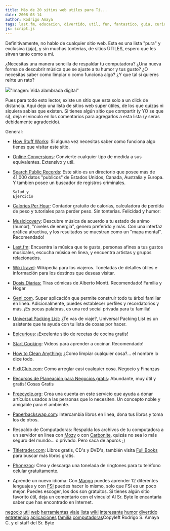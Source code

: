 ```yaml
---
title: Más de 20 sitios web utiles para Ti...
date: 2008-03-14
author: Rodrigo Amaya
tags: last.fm, educacion, divertido, util, fun, fantastico, guia, curioso
js: script.js
---
```


Definitivamente, no
      hablo de cualquier sitio web. Esta es una lista "pura" y exclusiva (jaja), y sin
      muchas tonterías, de sitios ÚTILES, espero que les sirvan tanto como a
      mi.

¿Necesitas una manera sencilla de respaldar tu
      computadora? ¿Una nueva forma de descubrir música que se ajuste a tu humor y tus gusto? ¿O
      necesitas saber como limpiar o como funciona algo? ¿Y que tal si quieres reírte un rato?

[![](http://bp0.blogger.com/_ayvorITawE4/R9qdPuJ25DI/AAAAAAAAAl8/PnSz8iNi630/s200/wired.jpg)](http://bp0.blogger.com/_ayvorITawE4/R9qdPuJ25DI/AAAAAAAAAl8/PnSz8iNi630/s1600-h/wired.jpg)"Imagen: Vida alambrada
      digital"

Pues para todo esto lector, existe
      un sitio que esta solo a un click de distancia. Aquí dejo una lista de sitios web super
      útiles, de los que quizás ni siquiera sabias que existen.
Si tienes algún sitio que
      compartir (y YO se que si), deja el vinculo en los comentarios para agregarlos a esta lista (y
      seras debidamente agradecido).

General:

- [How Stuff Works](http://www.howstuffworks.com/): Si alguna vez necesitas saber como funciona algo tienes que visitar este sitio.
- [Online Conversions](http://www.onlineconversion.com/): Convierte cualquier tipo de medida a sus equivalentes. Extensivo y util.
- [Search Public Records](http://www.searchsystems.net/): Este sitio es un directorio que posee más de 41,000 datos "publicos" de Estados Unidos, Canada, Australia y Europa. Y tambien posee un buscador de registros criminales.

      Salud y
      Ejercicio

- [Calories Per Hour](http://www.caloriesperhour.com/): Contador gratuito de calorías, calculadora de perdida de peso y tutoriales para perder peso. Sin tonterías.
Felicidad y humor:

- [Musicicovery](http://musicovery.com/): Descubre música de acuerdo a tu estado de animo (humor), "niveles de energía", genero preferido y más. Con una interfaz gráfica atractiva, y los resultados se muestran como un "mapa mental". Recomendado!
- [Last.fm](http://www.last.fm/): Encuentra la música que te gusta, personas afines a tus gustos musicales, escucha música en linea, y encuentra artistas y grupos relacionados.
- [WikiTravel](http://wikitravel.org/en/Main_Page): Wikipedia para los viajeros. Toneladas de detalles útiles e información para los destinos que deseas visitar.
- [Dosis Diarias](http://www.dosisdiarias.com/)[:](http://www.dosisdiarias.com/) Tiras cómicas de Alberto Montt. Recomendado!
Familia y Hogar

- [Geni.com](http://www.geni.com/). Super aplicación que permite construir todo tu árbol familiar en linea. Adicionalmente, puedes establecer perfiles y recordatorios y más. ¡Es pocas palabras, es una red social privada para tu familia!
- [Universal Packing List:](http://upl.codeq.info/) ¿Te vas de viaje?, Universal Packing List es un asistente que te ayuda con tu lista de cosas por hacer.
- [Epicurious](http://www.epicurious.com/): ¡Excelente sitio de recetas de cocina gratis!
- [Start Cooking](http://startcooking.com/): Videos para aprender a cocinar. Recomendado!
- [How to Clean Anything:](http://www.howtocleananything.com/) ¿Como limpiar cualquier cosa?... el nombre lo dice todo.
- [FixItClub.com](http://www.fixitclub.com/): Como arreglar casi cualquier cosa.
Negocio y Finanzas

- [Recursos de Planeación para Negocios gratis](http://www.sba.gov/): Abundante, muy útil y gratis!
Cosas Gratis

- [Freecycle.org](http://www.freecycle.org/): Crea una cuenta en este servicio que ayuda a donar artículos usados a las personas que lo necesiten. Un concepto noble y amigable para el ambiente.
- [Paperbackswap.com](http://www.paperbackswap.com/index.php): Intercambia libros en linea, dona tus libros y toma los de otros.
- Respaldo de Computadoras: Respalda los archivos de tu computadora a un servidor en linea con [Mozy](http://mozy.com/) o con [Carbonite](http://www.carbonite.com/), quizás no sea lo más seguro del mundo... o privado. Pero saca de apuros ;)
- [Titletrader.com](http://titletrader.com/): Libros gratis, CD's y DVD's, también visita [Full Books](http://www.fullbooks.com/) para buscar más libros gratis.
- [Phonezoo](http://www.phonezoo.com/Welcome.do): Crea y descarga una tonelada de ringtones para tu teléfono celular gratuitamente.
- Aprende un nuevo idioma: Con [Mango](http://www.mangolanguages.com/) puedes aprender 12 diferentes lenguajes y con [FSI](http://fsi-language-courses.com/default.aspx) puedes hacer lo mismo, solo que FSI es un poco mejor. Puedes escoger, los dos son gratuitos.
Si tienes
      algún sitio favorito útil, deja un comentario con el vinculo! Al Sr. Byte le encantaría saber
      que has encontrado en Internet.

[negocio](http://www.blogalaxia.com/tags/negocio) [util](http://www.blogalaxia.com/tags/util) [web](http://www.blogalaxia.com/tags/web) [herramientas](http://www.blogalaxia.com/tags/herramientas) [viaje](http://www.blogalaxia.com/tags/viaje) [lista](http://www.blogalaxia.com/tags/lista) [wiki](http://www.blogalaxia.com/tags/wiki) [interesante](http://www.blogalaxia.com/tags/interesante) [humor](http://www.blogalaxia.com/tags/humor) [divertido](http://www.blogalaxia.com/tags/divertido) [entretenido](http://www.blogalaxia.com/tags/entretenido) [aplicaciones](http://www.blogalaxia.com/tags/aplicaciones) [familia](http://www.blogalaxia.com/tags/familia) [computadoras](http://www.blogalaxia.com/tags/computadoras)Copyleft Rodrigo S. Amaya C. y el staff del Sr.
      Byte